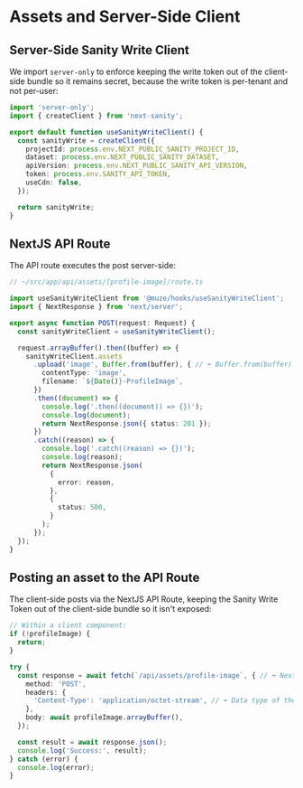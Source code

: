 # Assets and Server-Side Client

## Server-Side Sanity Write Client

We import `server-only` to enforce keeping the write token out of the client-side bundle so it remains secret, because the write token is per-tenant and not per-user:

```typescript
import 'server-only';
import { createClient } from 'next-sanity';

export default function useSanityWriteClient() {
  const sanityWrite = createClient({
    projectId: process.env.NEXT_PUBLIC_SANITY_PROJECT_ID,
    dataset: process.env.NEXT_PUBLIC_SANITY_DATASET,
    apiVersion: process.env.NEXT_PUBLIC_SANITY_API_VERSION,
    token: process.env.SANITY_API_TOKEN,
    useCdn: false,
  });

  return sanityWrite;
}
```

## NextJS API Route

The API route executes the post server-side:

```typescript
// ~/src/app/api/assets/[profile-image]/route.ts

import useSanityWriteClient from '@muze/hooks/useSanityWriteClient';
import { NextResponse } from 'next/server';

export async function POST(request: Request) {
  const sanityWriteClient = useSanityWriteClient();

  request.arrayBuffer().then((buffer) => {
    sanityWriteClient.assets
      .upload('image', Buffer.from(buffer), { // ⬅️ Buffer.from(buffer) is necessary.
        contentType: 'image',
        filename: `${Date()}-ProfileImage`,
      })
      .then((document) => {
        console.log('.then((document)) => {})');
        console.log(document);
        return NextResponse.json({ status: 201 });
      })
      .catch((reason) => {
        console.log('.catch((reason) => {})');
        console.log(reason);
        return NextResponse.json(
          {
            error: reason,
          },
          {
            status: 500,
          }
        );
      });
  });
}
```

## Posting an asset to the API Route

The client-side posts via the NextJS API Route, keeping the Sanity Write Token out of the client-side bundle so it isn't exposed:

```typescript
// Within a client component:
if (!profileImage) {
  return;
}

try {
  const response = await fetch(`/api/assets/profile-image`, { // ⬅️ NextJS API Route
    method: 'POST',
    headers: {
      'Content-Type': 'application/octet-stream', // ⬅️ Data type of the request body
    },
    body: await profileImage.arrayBuffer(),
  });

  const result = await response.json();
  console.log('Success:', result);
} catch (error) {
  console.log(error);
}
```
